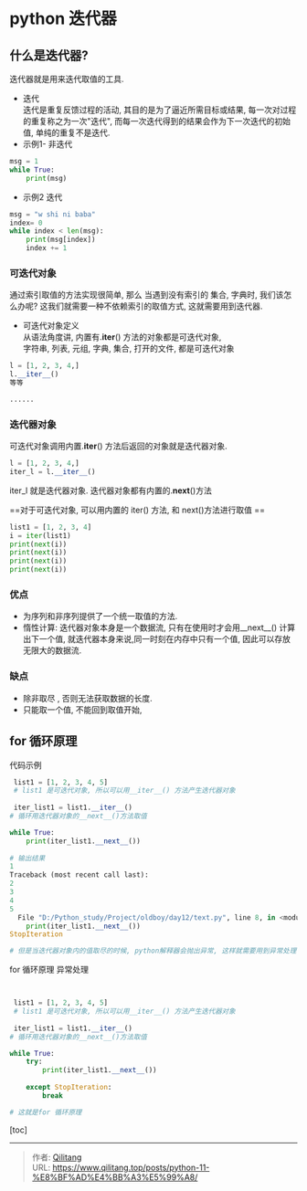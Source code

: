 # python 迭代器


##  什么是迭代器? 
迭代器就是用来迭代取值的工具.
- 迭代  
迭代是重复反馈过程的活动, 其目的是为了逼近所需目标或结果, 每一次对过程的重复称之为一次"迭代", 而每一次迭代得到的结果会作为下一次迭代的初始值, 单纯的重复不是迭代.
- 示例1- 非迭代
```python
msg = 1
while True:
    print(msg)
```
- 示例2 迭代
```python
msg = "w shi ni baba"
index= 0
while index < len(msg):
    print(msg[index])
    index += 1

```

### 可迭代对象
通过索引取值的方法实现很简单, 那么 当遇到没有索引的 集合, 字典时, 我们该怎么办呢? 这我们就需要一种不依赖索引的取值方式, 这就需要用到迭代器.
- 可迭代对象定义  
从语法角度讲, 内置有.__iter__() 方法的对象都是可迭代对象,    
字符串, 列表, 元组, 字典, 集合, 打开的文件, 都是可迭代对象

```python
l = [1, 2, 3, 4,]
l.__iter__()
等等

......
```

### 迭代器对象
可迭代对象调用内置.__iter__() 方法后返回的对象就是迭代器对象. 
```python
l = [1, 2, 3, 4,]
iter_l = l.__iter__()

```
iter_l 就是迭代器对象.
迭代器对象都有内置的.__next__()方法

==对于可迭代对象, 可以用内置的 iter() 方法, 和 next()方法进行取值 ==

```python
list1 = [1, 2, 3, 4]
i = iter(list1)
print(next(i))
print(next(i))
print(next(i))
print(next(i))
```


### 优点
- 为序列和非序列提供了一个统一取值的方法.
- 惰性计算: 迭代器对象本身是一个数据流, 只有在使用时才会用__next__() 计算出下一个值, 就迭代器本身来说,同一时刻在内存中只有一个值, 因此可以存放无限大的数据流.

### 缺点
- 除非取尽 , 否则无法获取数据的长度. 
- 只能取一个值, 不能回到取值开始, 
## for 循环原理
代码示例

```python
 list1 = [1, 2, 3, 4, 5]
 # list1 是可迭代对象, 所以可以用__iter__() 方法产生迭代器对象
 
 iter_list1 = list1.__iter__()
# 循环用迭代器对象的__next__()方法取值

while True:
    print(iter_list1.__next__())
    
# 输出结果
1
Traceback (most recent call last):
2
3
4
5
  File "D:/Python_study/Project/oldboy/day12/text.py", line 8, in <module>
    print(iter_list1.__next__())
StopIteration

# 但是当迭代器对象内的值取尽的时候, python解释器会抛出异常, 这样就需要用到异常处理

```

for 循环原理 异常处理
```python


 list1 = [1, 2, 3, 4, 5]
 # list1 是可迭代对象, 所以可以用__iter__() 方法产生迭代器对象
 
 iter_list1 = list1.__iter__()
# 循环用迭代器对象的__next__()方法取值

while True:
    try:
        print(iter_list1.__next__())
        
    except StopIteration:
        break

# 这就是for 循环原理
```

[toc]

---

> 作者: [Qilitang](https://github.com/qilitang)  
> URL: https://www.qilitang.top/posts/python-11-%E8%BF%AD%E4%BB%A3%E5%99%A8/  

